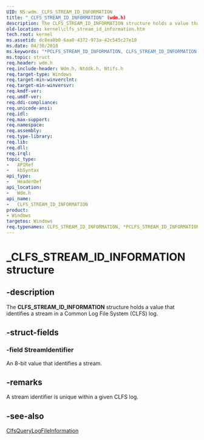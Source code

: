 ```yaml
---
UID: NS:wdm._CLFS_STREAM_ID_INFORMATION
title: "_CLFS_STREAM_ID_INFORMATION" (wdm.h)
description: The CLFS_STREAM_ID_INFORMATION structure holds a value that identifies a stream in a Common Log File System (CLFS) log.
old-location: kernel\clfs_stream_id_information.htm
tech.root: kernel
ms.assetid: dc8ea8b0-6aa0-4372-973a-42c545c27e18
ms.date: 04/30/2018
ms.keywords: "*PCLFS_STREAM_ID_INFORMATION, CLFS_STREAM_ID_INFORMATION, CLFS_STREAM_ID_INFORMATION structure [Kernel-Mode Driver Architecture], PCLFS_STREAM_ID_INFORMATION, PCLFS_STREAM_ID_INFORMATION structure pointer [Kernel-Mode Driver Architecture], PPCLFS_STREAM_ID_INFORMATION, PPCLFS_STREAM_ID_INFORMATION structure pointer [Kernel-Mode Driver Architecture], _CLFS_STREAM_ID_INFORMATION, kernel.clfs_stream_id_information, kstruct_a_bfefe413-124f-49c3-8742-c1f1a524f5a6.xml, wdm/CLFS_STREAM_ID_INFORMATION, wdm/PCLFS_STREAM_ID_INFORMATION, wdm/PPCLFS_STREAM_ID_INFORMATION"
ms.topic: struct
req.header: wdm.h
req.include-header: Wdm.h, Ntddk.h, Ntifs.h
req.target-type: Windows
req.target-min-winverclnt: 
req.target-min-winversvr: 
req.kmdf-ver: 
req.umdf-ver: 
req.ddi-compliance: 
req.unicode-ansi: 
req.idl: 
req.max-support: 
req.namespace: 
req.assembly: 
req.type-library: 
req.lib: 
req.dll: 
req.irql: 
topic_type:
-	APIRef
-	kbSyntax
api_type:
-	HeaderDef
api_location:
-	Wdm.h
api_name:
-	CLFS_STREAM_ID_INFORMATION
product:
- Windows
targetos: Windows
req.typenames: CLFS_STREAM_ID_INFORMATION, *PCLFS_STREAM_ID_INFORMATION, PPCLFS_STREAM_ID_INFORMATION
---
```


# _CLFS_STREAM_ID_INFORMATION structure


## -description


The <b>CLFS_STREAM_ID_INFORMATION</b> structure holds a value that identifies a stream in a Common Log File System (CLFS) log.


## -struct-fields




### -field StreamIdentifier

An 8-bit value that identifies a stream.


## -remarks



A stream identifier is unique within a given CLFS log.




## -see-also




<a href="https://msdn.microsoft.com/library/windows/hardware/ff541679">ClfsQueryLogFileInformation</a>
 

 

